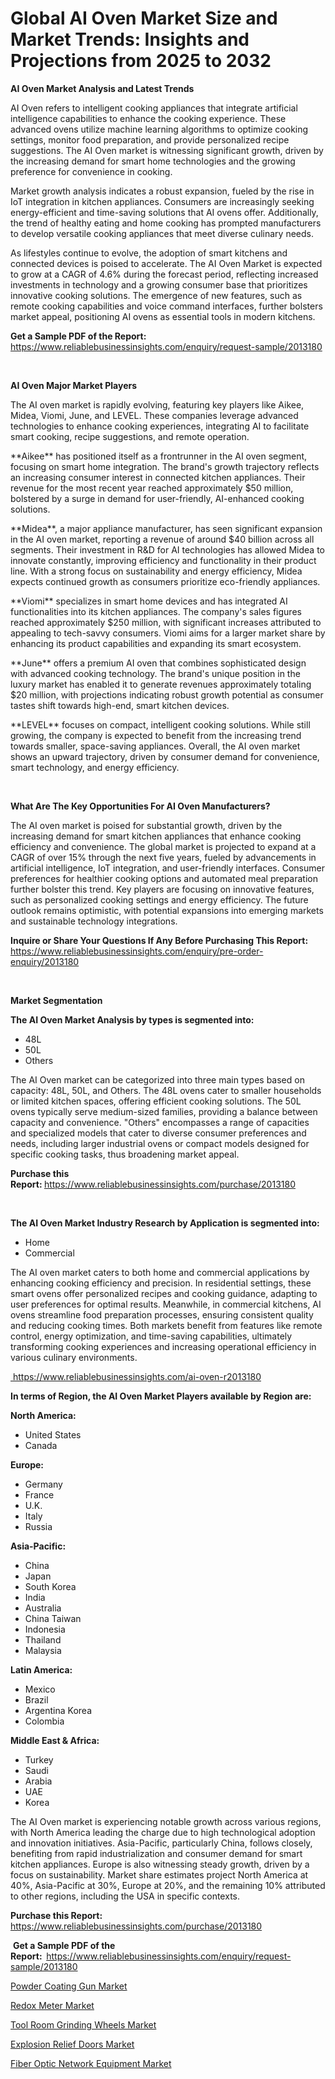 <p><h1>Global AI Oven Market Size and Market Trends: Insights and Projections from 2025 to 2032</h1></p><p><strong>AI Oven Market Analysis and Latest Trends</strong></p>
<p><p>AI Oven refers to intelligent cooking appliances that integrate artificial intelligence capabilities to enhance the cooking experience. These advanced ovens utilize machine learning algorithms to optimize cooking settings, monitor food preparation, and provide personalized recipe suggestions. The AI Oven market is witnessing significant growth, driven by the increasing demand for smart home technologies and the growing preference for convenience in cooking.</p><p>Market growth analysis indicates a robust expansion, fueled by the rise in IoT integration in kitchen appliances. Consumers are increasingly seeking energy-efficient and time-saving solutions that AI ovens offer. Additionally, the trend of healthy eating and home cooking has prompted manufacturers to develop versatile cooking appliances that meet diverse culinary needs.</p><p>As lifestyles continue to evolve, the adoption of smart kitchens and connected devices is poised to accelerate. The AI Oven Market is expected to grow at a CAGR of 4.6% during the forecast period, reflecting increased investments in technology and a growing consumer base that prioritizes innovative cooking solutions. The emergence of new features, such as remote cooking capabilities and voice command interfaces, further bolsters market appeal, positioning AI ovens as essential tools in modern kitchens.</p></p>
<p><strong>Get a Sample PDF of the Report:&nbsp;</strong> <a href="https://www.reliablebusinessinsights.com/enquiry/request-sample/2013180?utm_campaign=63&utm_medium=2&utm_source=Github&utm_content=ia&utm_term=05032025&utm_id=ai-oven">https://www.reliablebusinessinsights.com/enquiry/request-sample/2013180</a></p>
<p>&nbsp;</p>
<p><strong>AI Oven Major Market Players</strong></p>
<p><p>The AI oven market is rapidly evolving, featuring key players like Aikee, Midea, Viomi, June, and LEVEL. These companies leverage advanced technologies to enhance cooking experiences, integrating AI to facilitate smart cooking, recipe suggestions, and remote operation.</p><p>**Aikee** has positioned itself as a frontrunner in the AI oven segment, focusing on smart home integration. The brand's growth trajectory reflects an increasing consumer interest in connected kitchen appliances. Their revenue for the most recent year reached approximately $50 million, bolstered by a surge in demand for user-friendly, AI-enhanced cooking solutions.</p><p>**Midea**, a major appliance manufacturer, has seen significant expansion in the AI oven market, reporting a revenue of around $40 billion across all segments. Their investment in R&D for AI technologies has allowed Midea to innovate constantly, improving efficiency and functionality in their product line. With a strong focus on sustainability and energy efficiency, Midea expects continued growth as consumers prioritize eco-friendly appliances.</p><p>**Viomi** specializes in smart home devices and has integrated AI functionalities into its kitchen appliances. The company's sales figures reached approximately $250 million, with significant increases attributed to appealing to tech-savvy consumers. Viomi aims for a larger market share by enhancing its product capabilities and expanding its smart ecosystem.</p><p>**June** offers a premium AI oven that combines sophisticated design with advanced cooking technology. The brand's unique position in the luxury market has enabled it to generate revenues approximately totaling $20 million, with projections indicating robust growth potential as consumer tastes shift towards high-end, smart kitchen devices.</p><p>**LEVEL** focuses on compact, intelligent cooking solutions. While still growing, the company is expected to benefit from the increasing trend towards smaller, space-saving appliances. Overall, the AI oven market shows an upward trajectory, driven by consumer demand for convenience, smart technology, and energy efficiency.</p></p>
<p>&nbsp;</p>
<p><strong>What Are The Key Opportunities For AI Oven Manufacturers?</strong></p>
<p><p>The AI oven market is poised for substantial growth, driven by the increasing demand for smart kitchen appliances that enhance cooking efficiency and convenience. The global market is projected to expand at a CAGR of over 15% through the next five years, fueled by advancements in artificial intelligence, IoT integration, and user-friendly interfaces. Consumer preferences for healthier cooking options and automated meal preparation further bolster this trend. Key players are focusing on innovative features, such as personalized cooking settings and energy efficiency. The future outlook remains optimistic, with potential expansions into emerging markets and sustainable technology integrations.</p></p>
<p><strong>Inquire or Share Your Questions If Any Before Purchasing This Report:</strong> <a href="https://www.reliablebusinessinsights.com/enquiry/pre-order-enquiry/2013180?utm_campaign=63&utm_medium=2&utm_source=Github&utm_content=ia&utm_term=05032025&utm_id=ai-oven">https://www.reliablebusinessinsights.com/enquiry/pre-order-enquiry/2013180</a></p>
<p>&nbsp;</p>
<p><strong>Market Segmentation</strong></p>
<p><strong>The AI Oven Market Analysis by types is segmented into:</strong></p>
<p><ul><li>48L</li><li>50L</li><li>Others</li></ul></p>
<p><p>The AI Oven market can be categorized into three main types based on capacity: 48L, 50L, and Others. The 48L ovens cater to smaller households or limited kitchen spaces, offering efficient cooking solutions. The 50L ovens typically serve medium-sized families, providing a balance between capacity and convenience. "Others" encompasses a range of capacities and specialized models that cater to diverse consumer preferences and needs, including larger industrial ovens or compact models designed for specific cooking tasks, thus broadening market appeal.</p></p>
<p><strong>Purchase this Report:&nbsp;</strong><a href="https://www.reliablebusinessinsights.com/purchase/2013180?utm_campaign=63&utm_medium=2&utm_source=Github&utm_content=ia&utm_term=05032025&utm_id=ai-oven">https://www.reliablebusinessinsights.com/purchase/2013180</a></p>
<p>&nbsp;</p>
<p><strong>The AI Oven Market Industry Research by Application is segmented into:</strong></p>
<p><ul><li>Home</li><li>Commercial</li></ul></p>
<p><p>The AI oven market caters to both home and commercial applications by enhancing cooking efficiency and precision. In residential settings, these smart ovens offer personalized recipes and cooking guidance, adapting to user preferences for optimal results. Meanwhile, in commercial kitchens, AI ovens streamline food preparation processes, ensuring consistent quality and reducing cooking times. Both markets benefit from features like remote control, energy optimization, and time-saving capabilities, ultimately transforming cooking experiences and increasing operational efficiency in various culinary environments.</p></p>
<p><a href="https://www.reliablebusinessinsights.com/ai-oven-r2013180?utm_campaign=63&utm_medium=2&utm_source=Github&utm_content=ia&utm_term=05032025&utm_id=ai-oven">&nbsp;https://www.reliablebusinessinsights.com/ai-oven-r2013180</a></p>
<p><strong>In terms of Region, the AI Oven Market Players available by Region are:</strong></p>
<p>
    <p> <strong> North America: </strong>
        <ul>
            <li>United States</li>
            <li>Canada</li>
        </ul>
        </p> 
    <p> <strong> Europe: </strong>
        <ul>
            <li>Germany</li>
            <li>France</li>
            <li>U.K.</li>
            <li>Italy</li>
            <li>Russia</li>
        </ul>
        </p> 
    <p> <strong> Asia-Pacific: </strong>
        <ul>
            <li>China</li>
            <li>Japan</li>
            <li>South Korea</li>
            <li>India</li>
            <li>Australia</li>
            <li>China Taiwan</li>
            <li>Indonesia</li>
            <li>Thailand</li>
            <li>Malaysia</li>
        </ul>
        </p> 
    <p> <strong> Latin America: </strong>
        <ul>
            <li>Mexico</li>
            <li>Brazil</li>
            <li>Argentina Korea</li>
            <li>Colombia</li>
        </ul>
        </p> 
    <p> <strong> Middle East & Africa: </strong>
        <ul>
            <li>Turkey</li>
            <li>Saudi</li>
            <li>Arabia</li>
            <li>UAE</li>
            <li>Korea</li>
        </ul>
    </p>
    </p>
<p><p>The AI Oven market is experiencing notable growth across various regions, with North America leading the charge due to high technological adoption and innovation initiatives. Asia-Pacific, particularly China, follows closely, benefiting from rapid industrialization and consumer demand for smart kitchen appliances. Europe is also witnessing steady growth, driven by a focus on sustainability. Market share estimates project North America at 40%, Asia-Pacific at 30%, Europe at 20%, and the remaining 10% attributed to other regions, including the USA in specific contexts.</p></p>
<p><strong>Purchase this Report: </strong><a href="https://www.reliablebusinessinsights.com/purchase/2013180?utm_campaign=63&utm_medium=2&utm_source=Github&utm_content=ia&utm_term=05032025&utm_id=ai-oven">https://www.reliablebusinessinsights.com/purchase/2013180</a></p>
<p>&nbsp;<strong>Get a Sample PDF of the Report:&nbsp;&nbsp;</strong><a href="https://www.reliablebusinessinsights.com/enquiry/request-sample/2013180?utm_campaign=63&utm_medium=2&utm_source=Github&utm_content=ia&utm_term=05032025&utm_id=ai-oven">https://www.reliablebusinessinsights.com/enquiry/request-sample/2013180</a></p>
<p><strong></strong></p>
<p><p><a href="https://github.com/steegwajma22/Market-Research-Report-List-1/blob/main/powder-coating-gun-market.md?utm_campaign=63&utm_medium=2&utm_source=Github&utm_content=ia&utm_term=05032025&utm_id=ai-oven">Powder Coating Gun Market</a></p><p><a href="https://github.com/rokiahgrendy/Market-Research-Report-List-1/blob/main/redox-meter-market.md?utm_campaign=63&utm_medium=2&utm_source=Github&utm_content=ia&utm_term=05032025&utm_id=ai-oven">Redox Meter Market</a></p><p><a href="https://github.com/nagateyisu29/Market-Research-Report-List-1/blob/main/tool-room-grinding-wheels-market.md?utm_campaign=63&utm_medium=2&utm_source=Github&utm_content=ia&utm_term=05032025&utm_id=ai-oven">Tool Room Grinding Wheels Market</a></p><p><a href="https://github.com/kaniselway4c/Market-Research-Report-List-1/blob/main/explosion-relief-doors-market.md?utm_campaign=63&utm_medium=2&utm_source=Github&utm_content=ia&utm_term=05032025&utm_id=ai-oven">Explosion Relief Doors Market</a></p><p><a href="https://github.com/guzasbahsas/Market-Research-Report-List-1/blob/main/fiber-optic-network-equipment-market.md?utm_campaign=63&utm_medium=2&utm_source=Github&utm_content=ia&utm_term=05032025&utm_id=ai-oven">Fiber Optic Network Equipment Market</a></p></p>